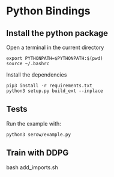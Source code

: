 # Python Bindings

## Install the python package

Open a terminal in the current directory

```
export PYTHONPATH=$PYTHONPATH:$(pwd)
source ~/.bashrc
```

Install the dependencies

```
pip3 install -r requirements.txt
python3 setup.py build_ext --inplace
```

## Tests
Run the example with: 

```
python3 serow/example.py
```

## Train with DDPG

bash add_imports.sh
